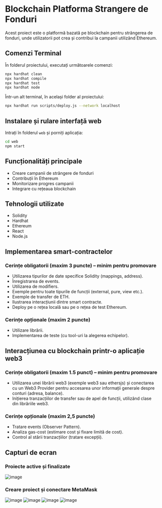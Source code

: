 
# Blockchain Platforma Strangere de Fonduri

Acest proiect este o platformă bazată pe blockchain pentru strângerea de fonduri, unde utilizatorii pot crea și contribui la campanii utilizând Ethereum.

## Comenzi Terminal

În folderul proiectului, executați următoarele comenzi:

```sh
npx hardhat clean
npx hardhat compile
npx hardhat test
npx hardhat node
```

Într-un alt terminal, în același folder al proiectului:

```sh
npx hardhat run scripts/deploy.js --network localhost
```

## Instalare și rulare interfață web

Intrați în folderul `web` și porniți aplicația:

```sh
cd web
npm start
```

## Funcționalități principale

- Creare campanii de strângere de fonduri
- Contribuții în Ethereum
- Monitorizare progres campanii
- Integrare cu rețeaua blockchain

## Tehnologii utilizate

- Solidity
- Hardhat
- Ethereum
- React
- Node.js

## Implementarea smart-contractelor

### Cerințe obligatorii (maxim 3 puncte) – minim pentru promovare
- Utilizarea tipurilor de date specifice Solidity (mappings, address).
- Înregistrarea de events.
- Utilizarea de modifiers.
- Exemple pentru toate tipurile de funcții (external, pure, view etc.).
- Exemple de transfer de ETH.
- Ilustrarea interacțiunii dintre smart contracte.
- Deploy pe o rețea locală sau pe o rețea de test Ethereum.

### Cerințe opționale (maxim 2 puncte)
- Utilizare librării.
- Implementarea de teste (cu tool-uri la alegerea echipelor).

## Interacțiunea cu blockchain printr-o aplicație web3

### Cerințe obligatorii (maxim 1.5 punct) – minim pentru promovare
- Utilizarea unei librării web3 (exemple web3 sau ethersjs) și conectarea cu un Web3 Provider pentru accesarea unor informații generale despre conturi (adresa, balance).
- Inițierea tranzacțiilor de transfer sau de apel de funcții, utilizând clase din librăriile web3.

### Cerințe opționale (maxim 2,5 puncte)
- Tratare events (Observer Pattern).
- Analiza gas-cost (estimare cost și fixare limită de cost).
- Control al stării tranzacțiilor (tratare excepții).

## Capturi de ecran

### Proiecte active și finalizate
![image](https://github.com/user-attachments/assets/53e9ef00-73b5-40de-8d8c-36fc8f3919c0)


### Creare proiect și conectare MetaMask
![image](https://github.com/user-attachments/assets/f80acbb5-65f8-4e0c-adcd-95de7a2b62eb)
![image](https://github.com/user-attachments/assets/ca02d183-3dde-4814-bc96-9aef77451bc4)
![image](https://github.com/user-attachments/assets/056487b2-e11d-4c3f-98a1-e4b4ad57699c)
![image](https://github.com/user-attachments/assets/989c986f-7723-479f-bac1-55a20d12bc18)
 
